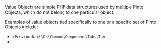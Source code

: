 Value Objects are simple PHP data structures used by multiple Pinto Objects, which do not belong to one particular object.

Examples of value objects tied specifically to one or a specific set of Pinto Objects include:

- `\PreviousNext\Ds\Common\Component\Tabs\Tab`
-
